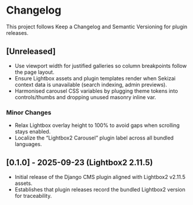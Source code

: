 # Changelog

This project follows Keep a Changelog and Semantic Versioning for plugin releases.

## [Unreleased]
- Use viewport width for justified galleries so column breakpoints follow the page layout.
- Ensure Lightbox assets and plugin templates render when Sekizai context data is unavailable (search indexing, admin previews).
- Harmonised carousel CSS variables by plugging theme tokens into controls/thumbs and dropping unused masonry inline var.


### Minor Changes
- Relax Lightbox overlay height to 100% to avoid gaps when scrolling stays enabled.
- Localize the “Lightbox2 Carousel” plugin label across all bundled languages.


## [0.1.0] - 2025-09-23 (Lightbox2 2.11.5)
- Initial release of the Django CMS plugin aligned with Lightbox2 v2.11.5 assets.
- Establishes that plugin releases record the bundled Lightbox2 version for traceability.